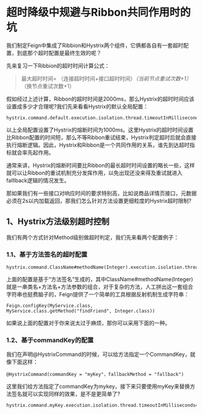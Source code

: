 # 超时降级中规避与Ribbon共同作用时的坑

我们制定Feign中集成了Ribbion和Hystrix两个组件，它俩都各自有一套超时配置，到底那个超时配置是最终生效的呢？

先来复习一下Ribbion的超时时间计算公式：

> 最大超时时间=
> （连接超时时间+接口超时时间）*（当前节点重试次数+1）*（换节点重试次数+1）

假如经过上述计算，Ribbon的超时时间是2000ms，那么Hystrix的超时时间应该设置成多少才合理呢?我们先来看看Hystrix的默认全局配置：

```
hystrix.command.default.execution.isolation.thread.timeoutInMilliseconds=1000
```

以上全局配置设置了Hystrix的熔断时间为1000ms。这里Hystrix的超时时间设置比Ribbon配置的时间短，那么不等Ribbon重试结束，Hystrix判定超时后就会直接执行熔断逻辑。因此，Hystrix和Ribbon是一个共同作用的关系，谁先到达超时指标就会率先起作用。

通常来讲，Hystrix的熔断时间要比Ribbon的最长超时时间设置的略长一些，这样就可以让Ribbon的重试机制充分发挥作用，以免出现还没来得及重试就进入falllback逻辑的情况发生。

那如果我们有一些接口对响应时间的要求特别高，比如说商品详情页接口，元数据必须在2s以内加载返回，那我们怎么针对方法设置更细粒度的Hystrix超时限制?

## 1、Hystrix方法级别超时控制

我们有两个方式针对Method级别做超时判定，我们先来看两个配置例子：

### 1.1、基于方法签名的超时配置

```
hystrix.command.ClassName#methodName(Integer).execution.isolation.thread.timeoutInMilliseconds=1000
```

上面的配置是基于“方法签名”生成的，其中ClassName#methodName(Integer)就是一串类名+方法名+方法参数的组合，对于复杂的方法，人工拼出这一套组合字符串也挺费脑子的，Feign提供了一个简单的工具根据反射机制生成字符串：

```
Feign.configKey(MyService.class, MyService.class.getMethod("findFriend", Integer.class))
```

如果说上面的配置对于你来说太过于麻烦，那你可以采用下面的一种。

### 1.2、基于commandKey的配置

我们在声明@HystrixCommand的时候，可以给方法指定一个CommandKey，就像下面这样：

```
@HystrixCommand(commandKey = "myKey"，fallbackMethod = "fallback")
```

这里我们给方法指定了commandKey为mykey，接下来只要使用myKey来替换方法签名就可以实现同样的效果，是不是更简单了?

```
hystrix.command.myKey.execution.isolation.thread.timeoutInMilliseconds=1000
```

